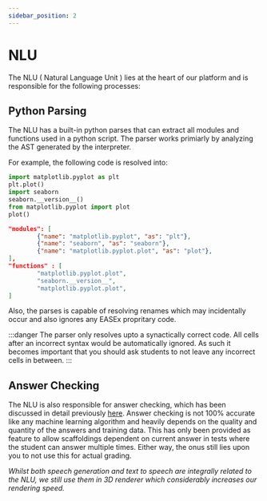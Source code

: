 ```yaml
---
sidebar_position: 2
---
```


# NLU

The NLU ( Natural Language Unit ) lies at the heart of our platform and is responsible for the following processes:

## Python Parsing

The NLU has a built-in python parses that can extract all modules and functions used in a python script. The parser works primiarly by analyzing the AST generated by the interpreter.

For example, the following code is resolved into:

```python
import matplotlib.pyplot as plt
plt.plot()
import seaborn
seaborn.__version__()
from matplotlib.pyplot import plot
plot()
```

```json
"modules": [
        {"name": "matplotlib.pyplot", "as": "plt"},
        {"name": "seaborn", "as": "seaborn"},
        {"name": "matplotlib.pyplot.plot", "as": "plot"},
],
"functions" : [
        "matplotlib.pyplot.plot",
        "seaborn.__version__",
        "matplotlib.pyplot.plot",
]
```

Also, the parses is capable of resolving renames which may incidentally occur and also ignores any EASEx propritary code.

:::danger
The parser only resolves upto a synactically correct code. All cells after an incorrect syntax would be automatically ignored. As such it becomes important that you should ask
students to not leave any incorrect cells in between.
:::

## Answer Checking

The NLU is also responsible for answer checking, which has been discussed in detail previously [here](../testing/create.md). Answer checking is not 100% accurate like any machine learning algorithm and heavily depends on the quality and quantity of the answers and training data. This has only been provided as feature to allow scaffoldings dependent on current answer in tests where the student can answer multiple times. Either way, the onus still lies upon you to not use this for actual grading.

_Whilst both speech generation and text to speech are integrally related to the NLU, we still use them in 3D renderer which considerably increases our rendering speed._
